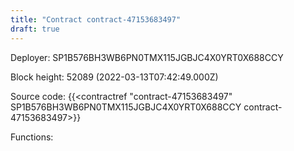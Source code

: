 ```yaml
---
title: "Contract contract-47153683497"
draft: true
---
```

Deployer: SP1B576BH3WB6PN0TMX115JGBJC4X0YRT0X688CCY


 



Block height: 52089 (2022-03-13T07:42:49.000Z)

Source code: {{<contractref "contract-47153683497" SP1B576BH3WB6PN0TMX115JGBJC4X0YRT0X688CCY contract-47153683497>}}

Functions:


